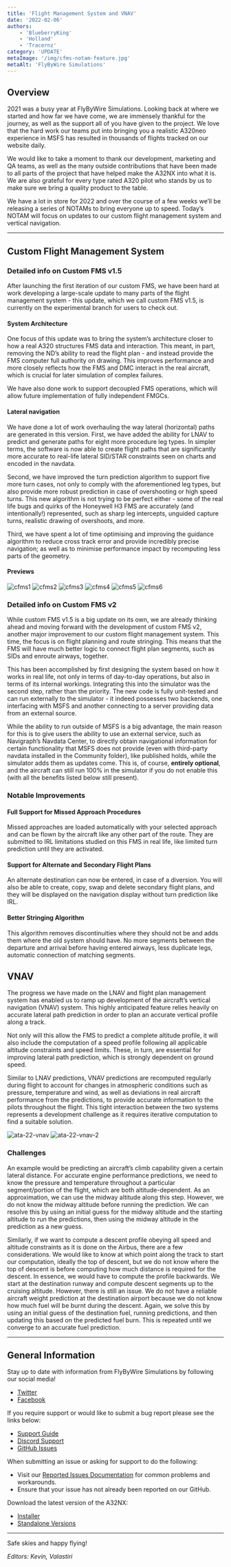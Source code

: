 ```yaml
---
title: 'Flight Management System and VNAV'
date: '2022-02-06'
authors:
    - 'BlueberryKing'
    - 'Holland'
    - 'Tracernz'
category: 'UPDATE'
metaImage: '/img/cfms-notam-feature.jpg'
metaAlt: 'FlyByWire Simulations'
---
```


## Overview

2021 was a busy year at FlyByWire Simulations. Looking back at where we started and how far we have come, we are immensely thankful for the journey, as well as the support all of you have given to the project. We love that the hard work our teams put into bringing you a realistic A320neo experience in MSFS has resulted in thousands of flights tracked on our website daily.

We would like to take a moment to thank our development, marketing and QA teams, as well as the many outside contributions that have been made to all parts of the project that have helped make the A32NX into what it is. We are also grateful for every type rated A320 pilot who stands by us to make sure we bring a quality product to the table.

We have a lot in store for 2022 and over the course of a few weeks we’ll be releasing a series of NOTAMs to bring everyone up to speed. Today’s NOTAM will focus on updates to our custom flight management system and vertical navigation.

---

## Custom Flight Management System

### Detailed info on Custom FMS v1.5
After launching the first iteration of our custom FMS, we have been hard at work developing a large-scale update to many parts of the flight management system - this update, which we call custom FMS v1.5, is currently on the experimental branch for users to check out.

#### System Architecture
One focus of this update was to bring the system’s architecture closer to how a real A320 structures FMS data and interaction. This meant, in part, removing the ND’s ability to read the flight plan - and instead provide the FMS computer full authority on drawing. This improves performance and more closely reflects how the FMS and DMC interact in the real aircraft, which is crucial for later simulation of complex failures.

We have also done work to support decoupled FMS operations, which will allow future implementation of fully independent FMGCs.

#### Lateral navigation
We have done a lot of work overhauling the way lateral (horizontal) paths are generated in this version. First, we have added the ability for LNAV to predict and generate paths for eight more procedure leg types. In simpler terms, the software is now able to create flight paths that are significantly more accurate to real-life lateral SID/STAR constraints seen on charts and encoded in the navdata.

Second, we have improved the turn prediction algorithm to support five more turn cases, not only to comply with the aforementioned leg types, but also provide more robust prediction in case of overshooting or high speed turns. This new algorithm is not trying to be perfect either - some of the real life bugs and quirks of the Honeywell H3 FMS are accurately (and intentionally!) represented, such as sharp leg intercepts, unguided capture turns, realistic drawing of overshoots, and more.

Third, we have spent a lot of time optimising and improving the guidance algorithm to reduce cross track error and provide incredibly precise navigation; as well as to minimise performance impact by recomputing less parts of the geometry.

#### Previews

![cfms1](/img/notam-images/feb2022-series/cfms/cfms1.png)
![cfms2](/img/notam-images/feb2022-series/cfms/cfms2.png)
![cfms3](/img/notam-images/feb2022-series/cfms/cfms3.png)
![cfms4](/img/notam-images/feb2022-series/cfms/cfms4.png)
![cfms5](/img/notam-images/feb2022-series/cfms/cfms5.png)
![cfms6](/img/notam-images/feb2022-series/cfms/cfms6.png)

### Detailed info on Custom FMS v2
While custom FMS v1.5 is a big update on its own, we are already thinking ahead and moving forward with the development of custom FMS v2, another major improvement to our custom flight management system. This time, the focus is on flight planning and route stringing. This means that the FMS will have much better logic to connect flight plan segments, such as SIDs and enroute airways, together.

This has been accomplished by first designing the system based on how it works in real life, not only in terms of day-to-day operations, but also in terms of its internal workings. Integrating this into the simulator was the second step, rather than the priority. The new code is fully unit-tested and can run externally to the simulator - it indeed possesses two backends, one interfacing with MSFS and another connecting to a server providing data from an external source.

While the ability to run outside of MSFS is a big advantage, the main reason for this is to give users the ability to use an external service, such as Navigraph’s Navdata Center, to directly obtain navigational information for certain functionality that MSFS does not provide (even with third-party navdata installed in the Community folder), like published holds, while the simulator adds them as updates come. This is, of course, **entirely optional**, and the aircraft can still run 100% in the simulator if you do not enable this (with all the benefits listed below still present).

### Notable Improvements

#### Full Support for Missed Approach Procedures
Missed approaches are loaded automatically with your selected approach and can be flown by the aircraft like any other part of the route. They are submitted to IRL limitations studied on this FMS in real life, like limited turn prediction until they are activated.

#### Support for Alternate and Secondary Flight Plans
An alternate destination can now be entered, in case of a diversion. You will also be able to create, copy, swap and delete secondary flight plans, and they will be displayed on the navigation display without turn prediction like IRL.

#### Better Stringing Algorithm
This algorithm removes discontinuities where they should not be and adds them where the old system should have. No more segments between the departure and arrival before having entered airways, less duplicate legs, automatic connection of matching segments.

## VNAV

The progress we have made on the LNAV and flight plan management system has enabled us to ramp up development of the aircraft’s vertical navigation (VNAV) system. This highly anticipated feature relies heavily on accurate lateral path prediction in order to plan an accurate vertical profile along a track.

Not only will this allow the FMS to predict a complete altitude profile, it will also include the computation of a speed profile following all applicable altitude constraints and speed limits. These, in turn, are essential for improving lateral path prediction, which is strongly dependent on ground speed.

Similar to LNAV predictions, VNAV predictions are recomputed regularly during flight to account for changes in atmospheric conditions such as pressure, temperature and wind, as well as deviations in real aircraft performance from the predictions, to provide accurate information to the pilots throughout the flight. This tight interaction between the two systems represents a development challenge as it requires iterative computation to find a suitable solution.

![ata-22-vnav](/img/notam-images/feb2022-series/cfms/ATA-22-VNAV.jpg) ![ata-22-vnav-2](/img/notam-images/feb2022-series/cfms/ATA-22-VNAV-2.jpg)

### Challenges

An example would be predicting an aircraft’s climb capability given a certain lateral distance. For accurate engine performance predictions, we need to know the pressure and temperature throughout a particular segment/portion of the flight, which are both altitude-dependent. As an approximation, we can use the midway altitude along this step. However, we do not know the midway altitude before running the prediction. We can resolve this by using an initial guess for the midway altitude and the starting altitude to run the predictions, then using the midway altitude in the prediction as a new guess.

Similarly, if we want to compute a descent profile obeying all speed and altitude constraints as it is done on the Airbus, there are a few considerations. We would like to know at which point along the track to start our computation, ideally the top of descent, but we do not know where the top of descent is before computing how much distance is required for the descent. In essence, we would have to compute the profile backwards. We start at the destination runway and compute descent segments up to the cruising altitude. However, there is still an issue. We do not have a reliable aircraft weight prediction at the destination airport because we do not know how much fuel will be burnt during the descent. Again, we solve this by using an initial guess of the destination fuel, running predictions, and then updating this based on the predicted fuel burn. This is repeated until we converge to an accurate fuel prediction.

---

## General Information

Stay up to date with information from FlyByWire Simulations by following our social media!

- [Twitter](https://twitter.com/FlyByWireSim)
- [Facebook](https://www.facebook.com/FlyByWireSimulations/)

If you require support or would like to submit a bug report please see the links below:

- [Support Guide](https://docs.flybywiresim.com/fbw-a32nx/support/)
- [Discord Support](https://discord.gg/flybywire)
- [GitHub Issues](https://github.com/flybywiresim/a32nx/issues/new/choose)

When submitting an issue or asking for support to do the following:

- Visit our [Reported Issues Documentation](https://docs.flybywiresim.com/fbw-a32nx/support/reported-issues/) for common problems and workarounds.
- Ensure that your issue has not already been reported on our GitHub.

Download the latest version of the A32NX:

- [Installer](https://api.flybywiresim.com/installer)
- [Standalone Versions](https://flybywiresim.com/a32nx/#download)

---

Safe skies and happy flying!

*Editors: Kevin, Valastiri*